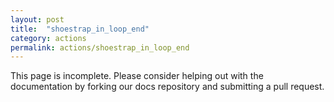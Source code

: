 ```yaml
---
layout: post
title:  "shoestrap_in_loop_end"
category: actions
permalink: actions/shoestrap_in_loop_end
---
```


This page is incomplete. Please consider helping out with the documentation by forking our docs repository and submitting a pull request.